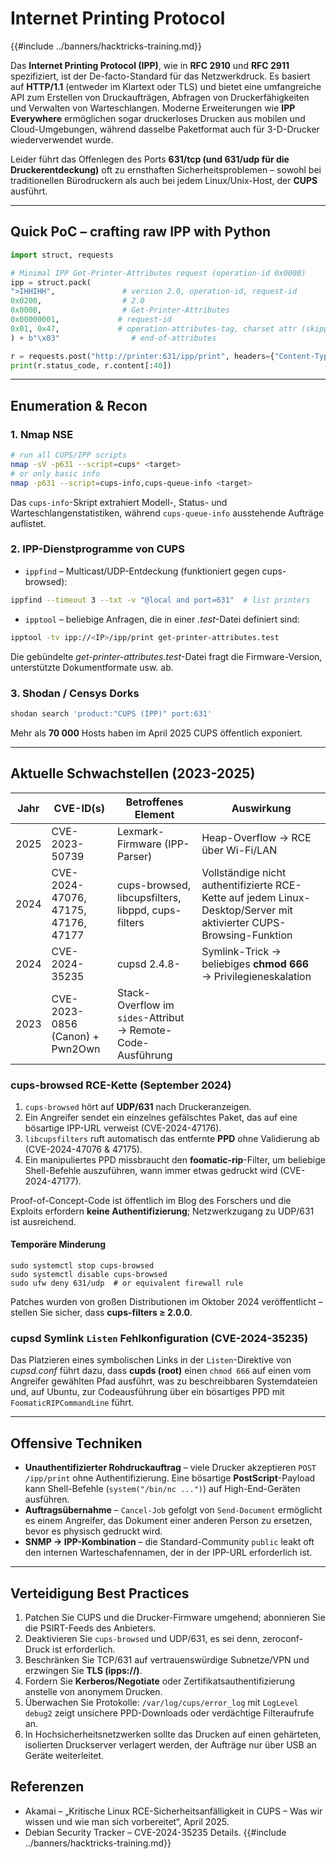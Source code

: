 # Internet Printing Protocol

{{#include ../banners/hacktricks-training.md}}

Das **Internet Printing Protocol (IPP)**, wie in **RFC 2910** und **RFC 2911** spezifiziert, ist der De-facto-Standard für das Netzwerkdruck. Es basiert auf **HTTP/1.1** (entweder im Klartext oder TLS) und bietet eine umfangreiche API zum Erstellen von Druckaufträgen, Abfragen von Druckerfähigkeiten und Verwalten von Warteschlangen. Moderne Erweiterungen wie **IPP Everywhere** ermöglichen sogar druckerloses Drucken aus mobilen und Cloud-Umgebungen, während dasselbe Paketformat auch für 3-D-Drucker wiederverwendet wurde.

Leider führt das Offenlegen des Ports **631/tcp (und 631/udp für die Druckerentdeckung)** oft zu ernsthaften Sicherheitsproblemen – sowohl bei traditionellen Bürodruckern als auch bei jedem Linux/Unix-Host, der **CUPS** ausführt.

---
## Quick PoC – crafting raw IPP with Python
```python
import struct, requests

# Minimal IPP Get-Printer-Attributes request (operation-id 0x000B)
ipp = struct.pack(
">IHHIHH",               # version 2.0, operation-id, request-id
0x0200,                  # 2.0
0x000B,                  # Get-Printer-Attributes
0x00000001,             # request-id
0x01, 0x47,             # operation-attributes-tag, charset attr (skipped)
) + b"\x03"                # end-of-attributes

r = requests.post("http://printer:631/ipp/print", headers={"Content-Type":"application/ipp"}, data=ipp)
print(r.status_code, r.content[:40])
```
---
## Enumeration & Recon

### 1. Nmap NSE
```bash
# run all CUPS/IPP scripts
nmap -sV -p631 --script=cups* <target>
# or only basic info
nmap -p631 --script=cups-info,cups-queue-info <target>
```
Das `cups-info`-Skript extrahiert Modell-, Status- und Warteschlangenstatistiken, während `cups-queue-info` ausstehende Aufträge auflistet.

### 2. IPP-Dienstprogramme von CUPS
* `ippfind` – Multicast/UDP-Entdeckung (funktioniert gegen cups-browsed):
```bash
ippfind --timeout 3 --txt -v "@local and port=631"  # list printers
```
* `ipptool` – beliebige Anfragen, die in einer *.test*-Datei definiert sind:
```bash
ipptool -tv ipp://<IP>/ipp/print get-printer-attributes.test
```
Die gebündelte *get-printer-attributes.test*-Datei fragt die Firmware-Version, unterstützte Dokumentformate usw. ab.

### 3. Shodan / Censys Dorks
```bash
shodan search 'product:"CUPS (IPP)" port:631'
```
Mehr als **70 000** Hosts haben im April 2025 CUPS öffentlich exponiert.

---
## Aktuelle Schwachstellen (2023-2025)

| Jahr | CVE-ID(s) | Betroffenes Element | Auswirkung |
|------|-----------|---------------------|------------|
| 2025 | CVE-2023-50739 | Lexmark-Firmware (IPP-Parser) | Heap-Overflow → RCE über Wi-Fi/LAN  |
| 2024 | CVE-2024-47076, 47175, 47176, 47177 | cups-browsed, libcupsfilters, libppd, cups-filters | Vollständige nicht authentifizierte RCE-Kette auf jedem Linux-Desktop/Server mit aktivierter CUPS-Browsing-Funktion  |
| 2024 | CVE-2024-35235 | cupsd 2.4.8- | Symlink-Trick → beliebiges **chmod 666** → Privilegieneskalation  |
| 2023 | CVE-2023-0856 (Canon) + Pwn2Own | Stack-Overflow im `sides`-Attribut → Remote-Code-Ausführung  |

### cups-browsed RCE-Kette (September 2024)
1. `cups-browsed` hört auf **UDP/631** nach Druckeranzeigen.
2. Ein Angreifer sendet ein einzelnes gefälschtes Paket, das auf eine bösartige IPP-URL verweist (CVE-2024-47176).
3. `libcupsfilters` ruft automatisch das entfernte **PPD** ohne Validierung ab (CVE-2024-47076 & 47175).
4. Ein manipuliertes PPD missbraucht den **foomatic-rip**-Filter, um beliebige Shell-Befehle auszuführen, wann immer etwas gedruckt wird (CVE-2024-47177).

Proof-of-Concept-Code ist öffentlich im Blog des Forschers und die Exploits erfordern **keine Authentifizierung**; Netzwerkzugang zu UDP/631 ist ausreichend.

#### Temporäre Minderung
```
sudo systemctl stop cups-browsed
sudo systemctl disable cups-browsed
sudo ufw deny 631/udp  # or equivalent firewall rule
```
Patches wurden von großen Distributionen im Oktober 2024 veröffentlicht – stellen Sie sicher, dass **cups-filters ≥ 2.0.0**.

### cupsd Symlink `Listen` Fehlkonfiguration (CVE-2024-35235)
Das Platzieren eines symbolischen Links in der `Listen`-Direktive von *cupsd.conf* führt dazu, dass **cupds (root)** einen `chmod 666` auf einen vom Angreifer gewählten Pfad ausführt, was zu beschreibbaren Systemdateien und, auf Ubuntu, zur Codeausführung über ein bösartiges PPD mit `FoomaticRIPCommandLine` führt.

---
## Offensive Techniken

* **Unauthentifizierter Rohdruckauftrag** – viele Drucker akzeptieren `POST /ipp/print` ohne Authentifizierung. Eine bösartige **PostScript**-Payload kann Shell-Befehle (`system("/bin/nc ...")`) auf High-End-Geräten ausführen.
* **Auftragsübernahme** – `Cancel-Job` gefolgt von `Send-Document` ermöglicht es einem Angreifer, das Dokument einer anderen Person zu ersetzen, bevor es physisch gedruckt wird.
* **SNMP → IPP-Kombination** – die Standard-Community `public` leakt oft den internen Warteschafennamen, der in der IPP-URL erforderlich ist.

---
## Verteidigung Best Practices
1. Patchen Sie CUPS und die Drucker-Firmware umgehend; abonnieren Sie die PSIRT-Feeds des Anbieters.
2. Deaktivieren Sie `cups-browsed` und UDP/631, es sei denn, zeroconf-Druck ist erforderlich.
3. Beschränken Sie TCP/631 auf vertrauenswürdige Subnetze/VPN und erzwingen Sie **TLS (ipps://)**.
4. Fordern Sie **Kerberos/Negotiate** oder Zertifikatsauthentifizierung anstelle von anonymem Drucken.
5. Überwachen Sie Protokolle: `/var/log/cups/error_log` mit `LogLevel debug2` zeigt unsichere PPD-Downloads oder verdächtige Filteraufrufe an.
6. In Hochsicherheitsnetzwerken sollte das Drucken auf einen gehärteten, isolierten Druckserver verlagert werden, der Aufträge nur über USB an Geräte weiterleitet.

## Referenzen
- Akamai – „Kritische Linux RCE-Sicherheitsanfälligkeit in CUPS – Was wir wissen und wie man sich vorbereitet“, April 2025.
- Debian Security Tracker – CVE-2024-35235 Details.
{{#include ../banners/hacktricks-training.md}}

